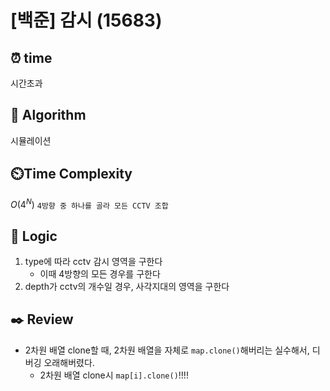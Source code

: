 # [백준] 감시 (15683)

## ⏰  **time**
시간초과

## :pushpin: **Algorithm**

시뮬레이션

## ⏲️**Time Complexity**

$O(4^N)$
`4방향 중 하나를 골라 모든 CCTV 조합`

## :round_pushpin: **Logic**
1. type에 따라 cctv 감시 영역을 구한다
    - 이때 4방향의 모든 경우를 구한다
2. depth가 cctv의 개수일 경우, 사각지대의 영역을 구한다

## :black_nib: **Review**
- 2차원 배열 clone할 때, 2차원 배열을 자체로 `map.clone()`해버리는 실수해서, 디버깅 오래해버렸다. 
    - 2차원 배열 clone시 `map[i].clone()`!!!!
